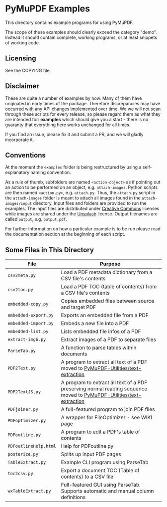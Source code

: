# PyMuPDF Examples

This directory contains example programs for using PyMuPDF.

The scope of these examples should clearly exceed the category "demo". Instead it should contain complete, working programs, or at least snippets of working code.

## Licensing

See the COPYING file.

## Disclaimer

These are quite a number of examples by now. Many of them have originated in early times of the package. Therefore discrepancies may have occurred with any API changes implemented over time. We we will not scan through these scripts for every release, so please regard them as what they are intended for: **examples** which should give you a start - there is no guaranty that everything here works unchanged for all times.

If you find an issue, please fix it and submit a PR, and we will gladly incorporate it.

## Conventions

At the moment the `examples` folder is being restructured by using a self-explanatory naming convention.

As a rule of thumb, subfolders are named `<action-object>` as if pointing out an action to be performed on an object, e.g. `attach-images`. Python scripts are then named `<action.py>`, e.g. `attach.py`. Thus, the `attach.py` script in the `attach-images` folder is meant to attach all images found in the `attach-images/input` directory. Input files and folders are provided to run the examples. The input files are distributed under [Creative Commons](https://creativecommons.org/licenses/) licenses while images are shared under the [Unsplash](https://unsplash.com/license) license. Output filenames are called `output`, e.g. `output.pdf`.

For further information on how a particular example is to be run please read the documentation section at the beginning of each script.

## Some Files in This Directory

File | Purpose
-----| -------
`csv2meta.py` | Load a PDF metadata dictionary from a CSV file's contents
`csv2toc.py` | Load a PDF TOC (table of contents) from a CSV file's contents
`embedded-copy.py` | Copies embedded files between source and target PDF
`embedded-export.py` | Exports an embedded file from a PDF
`embedded-import.py` | Embeds a new file into a PDF
`embedded-list.py` | Lists embedded file infos of a PDF
`extract-imgb.py` | Extract images of a PDF to separate files
`ParseTab.py` | A function to parse tables within documents
`PDF2Text.py` | A program to extract all text of a PDF moved to [PyMuPDF-Utilities/text-extraction](https://github.com/pymupdf/PyMuPDF-Utilities/tree/master/text-extraction)
`PDF2TextJS.py` | A program to extract all text of a PDF preserving normal reading sequence moved to [PyMuPDF-Utilities/text-extraction](https://github.com/pymupdf/PyMuPDF-Utilities/tree/master/text-extraction)
`PDFjoiner.py` | A full-featured program to join PDF files
`PDFoptimizer.py` | A wrapper for FileOptimizer - see WIKI page
`PDFoutline.py` | A program to edit a PDF's table of contents
`PDFoutlineHelp.html` | Help for PDFoutline.py
`posterize.py` | Splits up input PDF pages
`TableExtract.py` | Example CLI program using ParseTab
`toc2csv.py` | Export a document TOC (Table of contents) to a CSV file
`wxTableExtract.py` | Full-featured GUI using ParseTab. Supports automatic and manual column definitions
